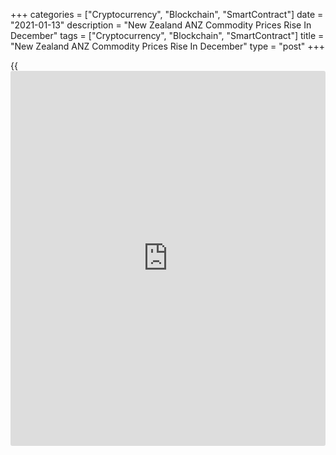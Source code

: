+++
categories = ["Cryptocurrency", "Blockchain", "SmartContract"]
date = "2021-01-13"
description = "New Zealand ANZ Commodity Prices Rise In December"
tags = ["Cryptocurrency", "Blockchain", "SmartContract"]
title = "New Zealand ANZ Commodity Prices Rise In December"
type = "post"
+++

{{<iframe id="large-banner" src="https://www.bounty.group/#slide=25.0" width="100%" height="600" scrolling="no" style="border: 0px solid rgb(216, 221, 230); border-radius: 3px;">}}

New Zealand commodity prices increased in December on higher global
shipping costs, data from the ANZ bank showed on Wednesday.

The world commodity price index grew 1.8 percent on a monthly basis in
December, faster than the 0.9 percent rise seen in November.

Year-on-year, the commodity price index dropped 0.4 percent, much slower
than the 5.5 percent drop logged in the previous month.

In the local currency [terms](https://www.fintechee.com/terms/), commodity prices were down 0.9 percent on
month after easing 2.3 percent a month ago. Annually, prices decreased
5.9 percent in December.

Global shipping costs lifted sharply during December as shipping
companies raised rates to offset the cost of delays at ports. Dairy
prices climbed 4.3 percent in December to finish the year just 1.2
percent down. Aluminium prices advanced 4.1 percent.

Meanwhile, the meat and fibre index fell 1.7 percent and the
horticulture index eased slightly in December.

For comments and feedback [contact](https://www.playgroundfx.com/contact/): editorial@rtt[news](https://www.letsplayfx.com/blog/forex-news-website/).com

[Economic News][1]

 **What parts of the world are seeing the best (and worst) economic
performances lately? Click[here][2] to check out our [Econ Scorecard][2]
and find out! See up-to-the-moment [ranking](https://www.playgroundfx.com/blog/crypto-exchange-ranking/)s for the best and worst
performers in [GDP][3], [unemployment rate][4], [inflation][5] and much
more.**

   1. www.rtt[news](https://www.letsplayfx.com/blog/forex-news-website/).com/Content/EconomicNews.aspx
   2. www.rtt[news](https://www.letsplayfx.com/blog/forex-news-website/).com/economic-scorecard/world-rank/unemployment-rate/highest-performance.aspx
   3. www.rtt[news](https://www.letsplayfx.com/blog/forex-news-website/).com/economic-scorecard/world-rank/GDP/highest-performance.aspx
   4. www.rtt[news](https://www.letsplayfx.com/blog/forex-news-website/).com/economic-scorecard/world-rank/unemployment-rate/lowest-performance.aspx
   5. www.rtt[news](https://www.letsplayfx.com/blog/forex-news-website/).com/economic-scorecard/world-rank/CPI/highest-performance.aspx